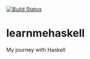 [![Build Status](https://travis-ci.org/ninjazoete/learnmehaskell.svg?branch=master)](https://travis-ci.org/ninjazoete/learnmehaskell)

# learnmehaskell
My journey with Haskell
